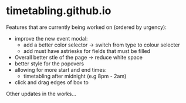 # timetabling.github.io
Features that are currently being worked on (ordered by urgency):
- improve the new event modal:
   - add a better color selector -> switch from type to colour selecter
   - add must have astriesks for fields that must be filled
- Overall better stle of the page -> reduce white space
- better style for the popovers
- allowing for more start and end times:
   - timetabling after midnight (e.g 8pm - 2am)
- click and drag edges of box to 

Other updates in the works...
